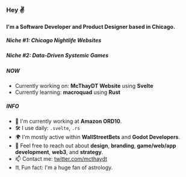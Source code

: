 ### Hey ✌️

#### I'm a Software Developer and Product Designer based in Chicago.
##### Niche #1: Chicago Nightlife Websites
##### Niche #2: Data-Driven Systemic Games 

##### NOW

- Currently working on: **McThayDT Website** using **Svelte**
- Currently learning: **macroquad** using **Rust**

##### INFO

- 🏢 I'm currently working at **Amazon ORD10**.
- 🛠 I use daily: `.svelte`, `.rs`
- 🌍 I'm mostly active within **WallStreetBets** and **Godot Developers**.
- 💬 Feel free to reach out about **design**, **branding**, **game/web/app development**, **web3**, and **strategy**.
- 📫 Contact me: [twitter.com/mcthaydt](https://twitter.com/mcthaydt)
- ♏️ Fun fact: I'm a huge fan of astrology.
